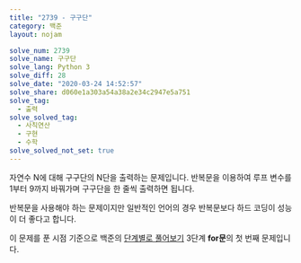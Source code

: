 ```yaml
---
title: "2739 - 구구단"
category: 백준
layout: nojam

solve_num: 2739
solve_name: 구구단
solve_lang: Python 3
solve_diff: 28
solve_date: "2020-03-24 14:52:57"
solve_share: d060e1a303a54a38a2e34c2947e5a751
solve_tag:
  - 출력
solve_solved_tag:
  - 사칙연산
  - 구현
  - 수학
solve_solved_not_set: true
---
```


자연수 N에 대해 구구단의 N단을 출력하는 문제입니다. 반복문을 이용하여 루프 변수를 1부터 9까지 바꿔가며 구구단을 한 줄씩 출력하면 됩니다.

반복문을 사용해야 하는 문제이지만 일반적인 언어의 경우 반복문보다 하드 코딩이 성능이 더 좋다고 합니다.

이 문제를 푼 시점 기준으로 백준의 [단계별로 풀어보기](http://noj.am/p/s) 3단계 **for문**의 첫 번째 문제입니다.
